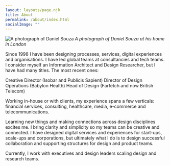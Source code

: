 ```yaml
---
layout: layouts/page.njk
title: About
permalink: /about/index.html
socialImage: ""
---
```

![A photograph of Daniel Souza](/images/daniel_souza_photo.jpg "A photograph of Daniel Souza ")
*A photograph of Daniel Souza at his home in London*

Since 1998 I have been designing processes, services, digital experiences and organisations. I have led global teams at consultancies and tech teams. I consider myself an Information Architect and Design Researcher, but I have had many titles. The most recent ones:
 
Creative Director (Isobar and Publicis Sapient)
Director of Design Operations (Babylon Health) 
Head of Design (Farfetch and now British Telecom)  
 
Working in-house or with clients, my experience spans a few verticals: financial services, consulting, healthcare, media, e-commerce and telecommunications. 

Learning new things and making connections across design disciplines excites me. I bring clarity and simplicity so my teams can be creative and connected. I have designed digital services and experiences for start-ups, scale-ups and corporations, but ultimately what I do is to design successful collaboration and supporting structures for design and product teams.

Currently, I work with executives and design leaders scaling design and research teams.  
